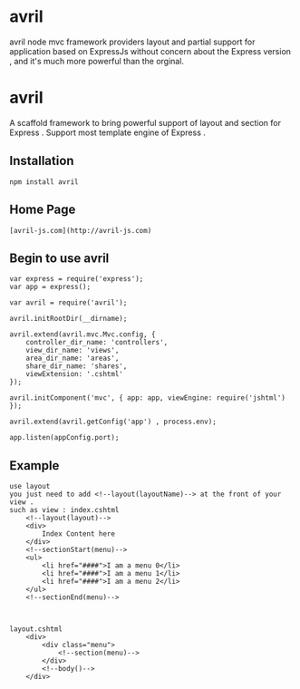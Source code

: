 avril
======

avril node mvc framework providers layout and partial support for application based on ExpressJs without concern about the Express version , and it's much more powerful than the orginal.

# avril

A scaffold framework to bring powerful support of layout and section for Express .
Support most template engine of Express .



## Installation
	
	npm install avril
## Home Page
	[avril-js.com](http://avril-js.com)
	
## Begin to use avril
	var express = require('express');
	var app = express();

	var avril = require('avril');

	avril.initRootDir(__dirname);

	avril.extend(avril.mvc.Mvc.config, {
		controller_dir_name: 'controllers',
		view_dir_name: 'views',
		area_dir_name: 'areas',
		share_dir_name: 'shares',
		viewExtension: '.cshtml'
	});

	avril.initComponent('mvc', { app: app, viewEngine: require('jshtml') });

	avril.extend(avril.getConfig('app') , process.env);

	app.listen(appConfig.port);

## Example
	use layout 
	you just need to add <!--layout(layoutName)--> at the front of your view .
	such as view : index.cshtml
		<!--layout(layout)-->
		<div>
			Index Content here
		</div>
		<!--sectionStart(menu)-->
		<ul>
			<li href="####">I am a menu 0</li>
			<li href="####">I am a menu 1</li>
			<li href="####">I am a menu 2</li>
		</ul>
		<!--sectionEnd(menu)-->



	layout.cshtml
		<div>
			<div class="menu">
				<!--section(menu)-->
			</div>
			<!--body()-->
		</div>
